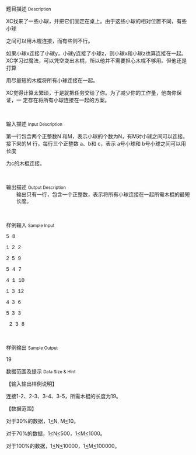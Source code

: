 <div class="panel panel-default">
<div class="area-title">
<span>
题目描述
<small>Description</small>
</span></div>
<div class="panel-body">

<p style=""><span style="">X</span><span style="">C</span><span style="">找</span><span style="">来了一些小球<span style="">，</span>并把它们固定在桌上<span style="">。</span>由于这些小球的相对位置不同<span style="">，</span>有些小球</span></p><p style=""><span style="">之间可以用木棍连接，而有些则不行。</span></p><p style=""><span style="">如果小<span style="">球</span></span><span style="">x</span><span style="">连接了小<span style="">球</span></span><span style="">y</span><span style="">，小<span style="">球</span></span><span style="">y</span><span style="">连接了小<span style="">球</span></span><span style="">z</span><span style="">，则小<span style="">球</span></span><span style="">x</span><span style="">和小<span style="">球</span></span><span style="">z</span><span style="">也算连接在一起。</span><span style="">X</span><span style="">C</span><span style="">学</span><span style="">习过魔法<span style="">，</span>可以凭空变出木棍<span style="">，</span>所以他并不需要担心木棍不够用<span style="">。</span>但他还是打算</span></p><p style=""><span style="">用尽量短的木棍将所有小球连接在一起。</span></p><p style=""><span style="">X</span><span style="">C</span><span style="">觉</span><span style="">得</span><span style="">计</span><span style="">算</span><span style="">太</span><span style="">繁琐</span><span style="">，</span><span style="">于是</span><span style="">就</span><span style="">把</span><span style="">任</span><span style="">务</span><span style="">交</span><span style="">给</span><span style="">了</span><span style="">你</span><span style="">。</span><span style="">为了</span><span style="">减</span><span style="">少<span style="">你</span>的<span style="">工</span>作<span style="">量</span><span style="">，</span><span style="">他</span>向你<span style="">保</span>证<span style="">，</span><span style="">一</span> 定存在将所有小球连接在一起的方案。</span></p><p><br></p>

</div>
</div>

<div class="panel panel-default">
<div class="area-title">
<span>
输入描述
<small>Input Description</small>
</span></div>
<div class="panel-body">
<p style=""><span style="">第一行包含两个正整<span style="">数</span></span><span style="">N </span><span style="">和</span><span style="">M</span><span style="">，表示小球的个数<span style="">为</span></span><span style="">N</span><span style="">，<span style="">有</span></span><span style="">M</span><span style="">对小球之间可以连接。<span style="">接</span>下<span style="">来</span><span style="">的</span></span><span style="">M </span><span style="">行</span><span style="">，<span style="">每行</span>三个<span style="">正</span>整数 </span><span style="">a</span><span style="">、</span><span style="">b</span><span style="">和 </span><span style="">c</span><span style="">，表示 </span><span style="">a</span><span style="">号小球和 </span><span style="">b</span><span style="">号小球之间可以用长度</span></p><p style=""><span style="">为</span><span style="">c</span><span style="">的木棍连接。</span></p><p><br></p>

</div>
</div>
<div  class="panel panel-default">
<div class="area-title">
<span>
输出描述
<small>Output Description</small>
</span></div>
<div class="panel-body">

<p style="margin: 3px 0 0 28px;line-height: 18px"><span style="font-size:14px;font-family:宋体">输出只有一行，包含一个正整数，表示将所有小球连接在一起所需木棍的最短长度。</span></p><p><br/></p>

</div>
</div>


<div class="panel panel-default">
<div class="area-title">
<span>
样例输入
<small>Sample Input</small>
</span></div>
<div class="panel-body">
<p style=""><span style="font-family: 'Courier New';">5 8</span></p><p style=""><span style="font-family: 'Courier New';">1<span style="font-family: 'Times New Roman';">  </span></span><span style="font-family: 'Courier New';">2 2</span></p><p style=""><span style="font-family: 'Courier New';">2<span style="font-family: 'Times New Roman';">  </span></span><span style="font-family: 'Courier New';">5 9</span></p><p style=""><span style="font-family: 'Courier New';">5 4 7</span></p><p style=""><span style="font-family: 'Courier New';">4 1 10</span></p><p style=""><span style="font-family: 'Courier New';">1<span style="font-family: 'Times New Roman';">  </span></span><span style="font-family: 'Courier New';">3 12</span></p><p style=""><span style="font-family: 'Courier New';">4<span style="font-family: 'Times New Roman';">  </span></span><span style="font-family: 'Courier New';">3 6</span></p><p style=""><span style="font-family: 'Courier New';">5<span style="font-family: 'Times New Roman';">  </span></span><span style="font-family: 'Courier New';">3 3</span></p><p><span style="font-family: 'Courier New';"> 2 3 8</span></p><p><br></p>

</div>
</div>

<div class="panel panel-default">
<div class="area-title">
<span>
样例输出
<small>Sample Output</small>
</span></div>
<div class="panel-body">
<p>19<br></p>

</div>
</div>

<div class="panel panel-default">
<div class="area-title">
<span>
数据范围及提示
<small>Data Size & Hint</small>
</span></div>
<div class="panel-body">
<p style=""><span style="">【输入输出样例说明】</span></p><p style=""><span style="">连<span style="">接</span></span><span style="">1-2</span><span style="">、</span><span style="">2-3</span><span style="">、</span><span style="">3-4</span><span style="">、</span><span style="">3-5</span><span style="">，所需木棍的长度<span style="">为</span></span><span style="">19</span><span style="">。</span></p><p style=""><span style="">【数据范围】</span></p><p style=""><span style="">对<span style="">于</span></span><span style="">30%</span><span style="">的数据，</span><span style="">1<span style="text-decoration: underline;">&lt;</span>N, M<span style="text-decoration: underline;">&lt;</span>10</span><span style="">。</span></p><p style=""><span style="">对<span style="">于</span></span><span style="">70%</span><span style="">的数据，</span><span style="">1<span style="text-decoration: underline;">&lt;</span>N<span style="text-decoration: underline;">&lt;</span>500</span><span style="">，</span><span style="">1<span style="text-decoration: underline;">&lt;</span>M<span style="text-decoration: underline;">&lt;</span>1000</span><span style="">。</span></p><p style=""><span style="">对<span style="">于</span></span><span style="">100%</span><span style="">的数据，</span><span style="">1<span style="text-decoration: underline;">&lt;</span>N<span style="text-decoration: underline;">&lt;</span>10000</span><span style="">，</span><span style="">1<span style="text-decoration: underline;">&lt;</span>M<span style="text-decoration: underline;">&lt;</span>100000</span><span style="">。</span></p><p><br></p>
</div>
</div>